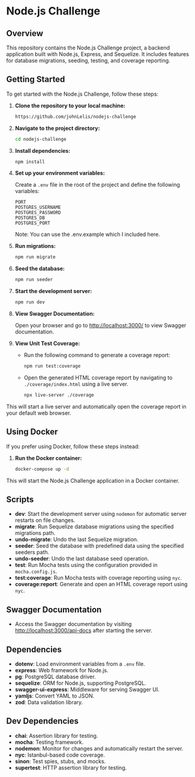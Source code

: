 # Node.js Challenge

## Overview

This repository contains the Node.js Challenge project, a backend application built with Node.js, Express, and Sequelize. It includes features for database migrations, seeding, testing, and coverage reporting.

## Getting Started

To get started with the Node.js Challenge, follow these steps:

1. **Clone the repository to your local machine:**

   ```bash
   https://github.com/johnLelis/nodejs-challenge
   ```

2. **Navigate to the project directory:**

   ```bash
   cd nodejs-challenge
   ```

3. **Install dependencies:**

   ```bash
   npm install
   ```

4. **Set up your environment variables:**

   Create a `.env` file in the root of the project and define the following variables:

   ```env
   PORT
   POSTGRES_USERNAME
   POSTGRES_PASSWORD
   POSTGRES_DB
   POSTGRES_PORT
   ```

   Note: You can use the .env.example which I included here.

5. **Run migrations:**

   ```bash
   npm run migrate
   ```

6. **Seed the database:**

   ```bash
   npm run seeder
   ```

7. **Start the development server:**

   ```bash
   npm run dev
   ```

8. **View Swagger Documentation:**

   Open your browser and go to [http://localhost:3000/](http://localhost:3000/) to view Swagger documentation.

9. **View Unit Test Coverage:**

   - Run the following command to generate a coverage report:

     ```bash
     npm run test:coverage
     ```

   - Open the generated HTML coverage report by navigating to `./coverage/index.html` using a live server.

     ```bash
     npx live-server ./coverage
     ```

This will start a live server and automatically open the coverage report in your default web browser.

## Using Docker

If you prefer using Docker, follow these steps instead:

1. **Run the Docker container:**

   ```bash
   docker-compose up -d
   ```

This will start the Node.js Challenge application in a Docker container.

## Scripts

- **dev**: Start the development server using `nodemon` for automatic server restarts on file changes.
- **migrate**: Run Sequelize database migrations using the specified migrations path.
- **undo-migrate**: Undo the last Sequelize migration.
- **seeder**: Seed the database with predefined data using the specified seeders path.
- **undo-seeder**: Undo the last database seed operation.
- **test**: Run Mocha tests using the configuration provided in `mocha.config.js`.
- **test:coverage**: Run Mocha tests with coverage reporting using `nyc`.
- **coverage:report**: Generate and open an HTML coverage report using `nyc`.

## Swagger Documentation

- Access the Swagger documentation by visiting [http://localhost:3000/api-docs](http://localhost:3000/api-docs) after starting the server.

## Dependencies

- **dotenv**: Load environment variables from a `.env` file.
- **express**: Web framework for Node.js.
- **pg**: PostgreSQL database driver.
- **sequelize**: ORM for Node.js, supporting PostgreSQL.
- **swagger-ui-express**: Middleware for serving Swagger UI.
- **yamljs**: Convert YAML to JSON.
- **zod**: Data validation library.

## Dev Dependencies

- **chai**: Assertion library for testing.
- **mocha**: Testing framework.
- **nodemon**: Monitor for changes and automatically restart the server.
- **nyc**: Istanbul-based code coverage.
- **sinon**: Test spies, stubs, and mocks.
- **supertest**: HTTP assertion library for testing.
